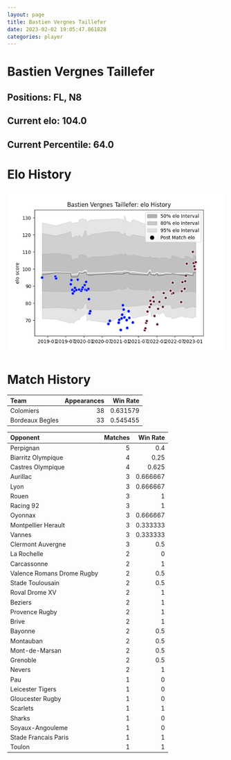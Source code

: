 ```yaml
---  
layout: page  
title: Bastien Vergnes Taillefer  
date: 2023-02-02 19:05:47.861828  
categories: player  
---
```

# Bastien Vergnes Taillefer

## Positions: FL, N8

## Current elo: 104.0

## Current Percentile: 64.0

# Elo History


![elo history](history_BastienVergnesTaillefer.png)
# Match History


| Team            |   Appearances |   Win Rate |
|:----------------|--------------:|-----------:|
| Colomiers       |            38 |   0.631579 |
| Bordeaux Begles |            33 |   0.545455 |

| Opponent                   |   Matches |   Win Rate |
|:---------------------------|----------:|-----------:|
| Perpignan                  |         5 |   0.4      |
| Biarritz Olympique         |         4 |   0.25     |
| Castres Olympique          |         4 |   0.625    |
| Aurillac                   |         3 |   0.666667 |
| Lyon                       |         3 |   0.666667 |
| Rouen                      |         3 |   1        |
| Racing 92                  |         3 |   1        |
| Oyonnax                    |         3 |   0.666667 |
| Montpellier Herault        |         3 |   0.333333 |
| Vannes                     |         3 |   0.333333 |
| Clermont Auvergne          |         3 |   0.5      |
| La Rochelle                |         2 |   0        |
| Carcassonne                |         2 |   1        |
| Valence Romans Drome Rugby |         2 |   0.5      |
| Stade Toulousain           |         2 |   0.5      |
| Roval Drome XV             |         2 |   1        |
| Beziers                    |         2 |   1        |
| Provence Rugby             |         2 |   1        |
| Brive                      |         2 |   1        |
| Bayonne                    |         2 |   0.5      |
| Montauban                  |         2 |   0.5      |
| Mont-de-Marsan             |         2 |   0.5      |
| Grenoble                   |         2 |   0.5      |
| Nevers                     |         2 |   1        |
| Pau                        |         1 |   0        |
| Leicester Tigers           |         1 |   0        |
| Gloucester Rugby           |         1 |   0        |
| Scarlets                   |         1 |   1        |
| Sharks                     |         1 |   0        |
| Soyaux-Angouleme           |         1 |   0        |
| Stade Francais Paris       |         1 |   1        |
| Toulon                     |         1 |   1        |